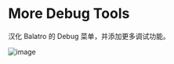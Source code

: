 # More Debug Tools     
汉化 Balatro 的 Debug 菜单，并添加更多调试功能。

![image](https://github.com/HorsenLiu/More-Debug-Tools/assets/50764745/8e0d67a9-075b-4f59-b16e-b44912c7fd1a)
